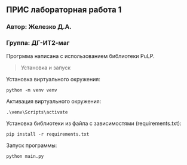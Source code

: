 ## ПРИС лабораторная работа 1

### Автор: Железко Д.А.
### Группа: ДГ-ИТ2-маг

Прогрмма написана с использованием библиотеки PuLP.

>Установка и запуск

Установка виртуального окружения:

```
python -m venv venv
```

Активация виртуального окружения:

```
.\venv\Scripts\activate
```

Установка библиотеки из файла с зависимостями (requirements.txt):

```
pip install -r requirements.txt
```

Запуск программы:

```
python main.py
```